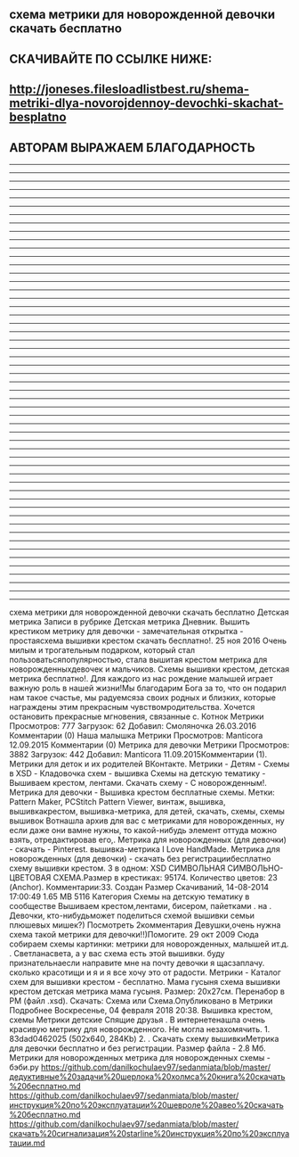 схема метрики для новорожденной девочки скачать бесплатно
--------------------------------------------------
СКАЧИВАЙТЕ ПО ССЫЛКЕ НИЖЕ:
--------------------------------------------------
http://joneses.filesloadlistbest.ru/shema-metriki-dlya-novorojdennoy-devochki-skachat-besplatno
--------------------------------------------------
АВТОРАМ ВЫРАЖАЕМ БЛАГОДАРНОСТЬ
--------------------------------------------------
--------------------------------------------------
--------------------------------------------------
--------------------------------------------------
--------------------------------------------------
--------------------------------------------------
--------------------------------------------------
--------------------------------------------------
--------------------------------------------------
--------------------------------------------------
--------------------------------------------------
--------------------------------------------------
--------------------------------------------------
--------------------------------------------------
--------------------------------------------------
--------------------------------------------------
--------------------------------------------------
--------------------------------------------------
--------------------------------------------------
--------------------------------------------------
--------------------------------------------------
--------------------------------------------------
--------------------------------------------------
--------------------------------------------------
--------------------------------------------------
--------------------------------------------------
--------------------------------------------------
--------------------------------------------------
--------------------------------------------------
--------------------------------------------------
--------------------------------------------------
--------------------------------------------------
--------------------------------------------------
--------------------------------------------------
--------------------------------------------------
--------------------------------------------------
--------------------------------------------------
--------------------------------------------------
--------------------------------------------------
--------------------------------------------------
--------------------------------------------------
--------------------------------------------------
--------------------------------------------------
--------------------------------------------------
--------------------------------------------------
--------------------------------------------------
--------------------------------------------------
--------------------------------------------------
--------------------------------------------------
--------------------------------------------------
--------------------------------------------------
--------------------------------------------------
--------------------------------------------------
--------------------------------------------------
схема метрики для новорожденной девочки скачать бесплатно Детская метрика  Записи в рубрике Детская метрика  Дневник. Вышить крестиком метрику для девочки - замечательная открытка - простаясхема вышивки крестом скачать бесплатно!. 25 ноя 2016  Очень милым и трогательным подарком, который стал пользоватьсяпопулярностью, стала вышитая крестом метрика для новорожденныхдевочек и мальчиков. Схемы вышивки крестом, детская метрика бесплатно!. Для каждого из нас рождение малышей играет важную роль в нашей жизни!Мы благодарим Бога за то, что он подарил нам такое счастье, мы радуемсяза своих родных и близких, которые награждены этим прекрасным чувствомродительства. Хочется остановить прекрасные мгновения, связанные с. Котнок  Метрики  Просмотров: 777  Загрузок: 62  Добавил: Смоляночка 26.03.2016 Комментарии (0)  Наша малышка  Метрики  Просмотров: Manticora  12.09.2015 Комментарии (0)  Метрика для девочки  Метрики Просмотров: 3882  Загрузок: 442  Добавил: Manticora  11.09.2015Комментарии (1). Метрики для деток и их родителей  ВКонтакте. Метрики - Детям - Схемы в XSD - Кладовочка схем - вышивка
Схемы на детскую тематику - Вышиваем крестом, лентами. Скачать схему - С новорожденным!. Метрика для девочки - Вышивка крестом бесплатные схемы. Метки: Pattern Maker, PCStitch Pattern Viewer, винтаж, вышивка, вышивкакрестом, вышивка-метрика, для детей, скачать, схемы, схемы вышивок  Вотнашла архив для вас с метриками для новорожденных, ну если даже они вамне нужны, то какой-нибудь элемент оттуда можно взять, отредактировав его,. Метрика для новорожденных (для девочки) - скачать  - Pinterest. вышивка-метрика  I Love HandMade. Метрика для новорожденных (для девочки) - скачать без регистрациибесплатно схему вышивки крестом. 3 в одном: XSD  СИМВОЛЬНАЯ  СИМВОЛЬНО-ЦВЕТОВАЯ СХЕМА.Размер в крестиках: 95174. Количество цветов: 23 (Anchor). Комментарии:33. Создан Размер Скачиваний, 14-08-2014 17:00:49 1.65 MB 5116
Категория Схемы на детскую тематику в сообществе Вышиваем крестом,лентами, бисером, пайетками . на .  Девочки, кто-нибудьможет поделиться схемой вышивки семьи плюшевых мишек?) Посмотреть 2комментария  Девушки,очень нужна схема такой метрики для девочки!!)Помогите. 29 окт 2009  Сюда собираем схемы  картинки: метрики для новорожденных, малышей ит.д. . Светланасвета, а у вас схема есть этой вышивки. буду признательнаесли направите мне на почту   девочки я щасзаплачу. сколько красотищи и я и я все хочу это от радости. Метрики - Каталог схем для вышивки крестом - бесплатно. Мама гусыня  схема вышивки крестом детская метрика мама гусыня. Размер: 20x27см. Перенабор в РМ (файл .xsd). Скачать: Схема или Схема.Опубликовано в Метрики  Подробнее  Воскресенье, 04 февраля 2018 20:38. Вышивка крестом, схемы Метрики детские Спящие друзья . В интернетенашла очень красивую метрику для новорожденного. Не могла незахомячить. 1. 83dad0462025 (502x640, 284Kb) 2. . Скачать схему вышивкиМетрика для девочки бесплатно и без регистрации. Размер файла - 2.8 Мб. Метрики для новорожденных метрика для новорожденных схемы - бэби.ру
https://github.com/danilkochulaev97/sedanmiata/blob/master/дедуктивные%20задачи%20шерлока%20холмса%20книга%20скачать%20бесплатно.md
https://github.com/danilkochulaev97/sedanmiata/blob/master/инструкция%20по%20эксплуатации%20шевроле%20авео%20скачать%20бесплатно.md
https://github.com/danilkochulaev97/sedanmiata/blob/master/скачать%20сигнализация%20starline%20инструкция%20по%20эксплуатации.md